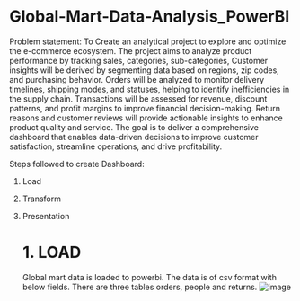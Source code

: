 # Global-Mart-Data-Analysis_PowerBI


Problem statement: To Create an analytical project to explore and optimize the e-commerce ecosystem. The project aims to analyze product performance by tracking sales, categories, sub-categories,  Customer insights will be derived by segmenting data based on regions, zip codes, and purchasing behavior. Orders will be analyzed to monitor delivery timelines, shipping modes, and statuses, helping to identify inefficiencies in the supply chain. Transactions will be assessed for revenue, discount patterns, and profit margins to improve financial decision-making. Return reasons and customer reviews will provide actionable insights to enhance product quality and service. The goal is to deliver a comprehensive dashboard that enables data-driven decisions to improve customer satisfaction, streamline operations,
and drive profitability.

Steps followed to create Dashboard:

1. Load
2. Transform
3. Presentation


   # 1. LOAD
    Global mart data is loaded to powerbi. The data is of csv format with below fields. There are three tables orders, people and returns.
![image](https://github.com/user-attachments/assets/289644e8-186c-40f8-9fcb-778eb28c6b7b)


